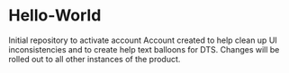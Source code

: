 # Hello-World
Initial repository to activate account
Account created to help clean up UI inconsistencies and to create help text balloons for DTS. Changes will be rolled out to all other instances of the product. 
